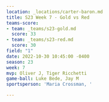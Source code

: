 ```yaml
---
location: _locations/carter-baron.md
title: S23 Week 7 - Gold vs Red
teams-score:
- team: _teams/s23-gold.md
  score: 33
- team: _teams/s23-red.md
  score: 30
field: "1"
date: 2022-10-30 10:45:00 -0400
season: 23
week: 7
mvp: Oliver J, Tiger Ricchetti
game-ball: Luke Bede, Jay M
sportsperson: 'Maria Crossman, '

---
```

